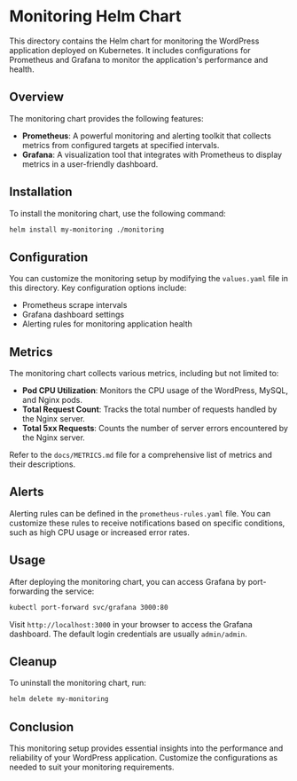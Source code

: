 # Monitoring Helm Chart

This directory contains the Helm chart for monitoring the WordPress application deployed on Kubernetes. It includes configurations for Prometheus and Grafana to monitor the application's performance and health.

## Overview

The monitoring chart provides the following features:

- **Prometheus**: A powerful monitoring and alerting toolkit that collects metrics from configured targets at specified intervals.
- **Grafana**: A visualization tool that integrates with Prometheus to display metrics in a user-friendly dashboard.

## Installation

To install the monitoring chart, use the following command:

```bash
helm install my-monitoring ./monitoring
```

## Configuration

You can customize the monitoring setup by modifying the `values.yaml` file in this directory. Key configuration options include:

- Prometheus scrape intervals
- Grafana dashboard settings
- Alerting rules for monitoring application health

## Metrics

The monitoring chart collects various metrics, including but not limited to:

- **Pod CPU Utilization**: Monitors the CPU usage of the WordPress, MySQL, and Nginx pods.
- **Total Request Count**: Tracks the total number of requests handled by the Nginx server.
- **Total 5xx Requests**: Counts the number of server errors encountered by the Nginx server.

Refer to the `docs/METRICS.md` file for a comprehensive list of metrics and their descriptions.

## Alerts

Alerting rules can be defined in the `prometheus-rules.yaml` file. You can customize these rules to receive notifications based on specific conditions, such as high CPU usage or increased error rates.

## Usage

After deploying the monitoring chart, you can access Grafana by port-forwarding the service:

```bash
kubectl port-forward svc/grafana 3000:80
```

Visit `http://localhost:3000` in your browser to access the Grafana dashboard. The default login credentials are usually `admin/admin`.

## Cleanup

To uninstall the monitoring chart, run:

```bash
helm delete my-monitoring
```

## Conclusion

This monitoring setup provides essential insights into the performance and reliability of your WordPress application. Customize the configurations as needed to suit your monitoring requirements.
